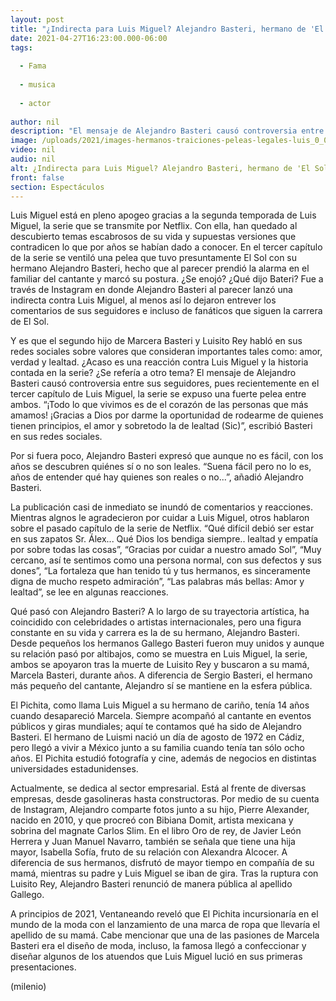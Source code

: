 ```yaml
---
layout: post
title: "¿Indirecta para Luis Miguel? Alejandro Basteri, hermano de 'El Sol', desata polémica con mensaje"
date: 2021-04-27T16:23:00.000-06:00
tags:
  
  - Fama
  
  - musica
  
  - actor
  
author: nil
description: "El mensaje de Alejandro Basteri causó controversia entre sus seguidores, pues recientemente en el tercer capítulo de Luis Miguel, la serie se expuso una fuerte pelea entre ambos. "
image: /uploads/2021/images-hermanos-traiciones-peleas-legales-luis_0_0_958_596.jpg
video: nil
audio: nil
alt: ¿Indirecta para Luis Miguel? Alejandro Basteri, hermano de 'El Sol', desata polémica con mensaje
front: false
section: Espectáculos
---
```


Luis Miguel está en pleno apogeo gracias a la segunda temporada de Luis Miguel, la serie que se transmite por Netflix. Con ella, han quedado al descubierto temas escabrosos de su vida y supuestas versiones que contradicen lo que por años se habían dado a conocer. En el tercer capítulo de la serie se ventiló una pelea que tuvo presuntamente El Sol con su hermano Alejandro Basteri, hecho que al parecer prendió la alarma en el familiar del cantante y marcó su postura. ¿Se enojó? ¿Qué dijo Bateri? Fue a través de Instagram en donde Alejandro Basteri al parecer lanzó una indirecta contra Luis Miguel, al menos así lo dejaron entrever los comentarios de sus seguidores e incluso de fanáticos que siguen la carrera de El Sol. 

Y es que el segundo hijo de Marcera Basteri y Luisito Rey habló en sus redes sociales sobre valores que consideran importantes tales como: amor, verdad y lealtad. ¿Acaso es una reacción contra Luis Miguel y la historia contada en la serie? ¿Se refería a otro tema? El mensaje de Alejandro Basteri causó controversia entre sus seguidores, pues recientemente en el tercer capítulo de Luis Miguel, la serie se expuso una fuerte pelea entre ambos. “¡Todo lo que vivimos es de el corazón de las personas que más amamos! ¡Gracias a Dios por darme la oportunidad de rodearme de quienes tienen principios, el amor y sobretodo la de lealtad (Sic)”, escribió Basteri en sus redes sociales. 

Por si fuera poco, Alejandro Basteri expresó que aunque no es fácil, con los años se descubren quiénes sí o no son leales. “Suena fácil pero no lo es, años de entender qué hay quienes son reales o no...”, añadió Alejandro Basteri. 

La publicación casi de inmediato se inundó de comentarios y reacciones. Mientras algnos le agradecieron por cuidar a Luis Miguel, otros hablaron sobre el pasado capítulo de la serie de Netflix. “Qué difícil debió ser estar en sus zapatos Sr. Álex... Qué Dios los bendiga siempre.. lealtad y empatía por sobre todas las cosas”, “Gracias por cuidar a nuestro amado Sol”, “Muy cercano, así te sentimos como una persona normal, con sus defectos y sus dones”, “La fortaleza que han tenido tú y tus hermanos, es sinceramente digna de mucho respeto admiración”, “Las palabras más bellas: Amor y lealtad”, se lee en algunas reacciones. 

Qué pasó con Alejandro Basteri?  A lo largo de su trayectoria artística, ha coincidido con celebridades o artistas internacionales, pero una figura constante en su vida y carrera es la de su hermano, Alejandro Basteri.   Desde pequeños los hermanos Gallego Basteri fueron muy unidos y aunque su relación pasó por altibajos, como se muestra en Luis Miguel, la serie, ambos se apoyaron tras la muerte de Luisito Rey y buscaron a su mamá, Marcela Basteri, durante años. A diferencia de Sergio Basteri, el hermano más pequeño del cantante, Alejandro sí se mantiene en la esfera pública.  

El Pichita, como llama Luis Miguel a su hermano de cariño, tenía 14 años cuando desapareció Marcela. Siempre acompañó al cantante en eventos públicos y giras mundiales; aquí te contamos qué ha sido de Alejandro Basteri.  El hermano de Luismi nació un día de agosto de 1972 en Cádiz, pero llegó a vivir a México junto a su familia cuando tenía tan sólo ocho años. El Pichita estudió fotografía y cine, además de negocios en distintas universidades estadunidenses.  

 Actualmente, se dedica al sector empresarial. Está al frente de diversas empresas, desde gasolineras hasta constructoras. Por medio de su cuenta de Instagram, Alejandro comparte fotos junto a su hijo, Pierre Alexander, nacido en 2010, y que procreó con Bibiana Domit, artista mexicana y sobrina del magnate Carlos Slim.  En el libro Oro de rey, de Javier León Herrera y Juan Manuel Navarro, también se señala que tiene una hija mayor, Isabella Sofía, fruto de su relación con Alexandra Alcocer.   A diferencia de sus hermanos, disfrutó de mayor tiempo en compañía de su mamá, mientras su padre y Luis Miguel se iban de gira. Tras la ruptura con Luisito Rey, Alejandro Basteri renunció de manera pública al apellido Gallego. 

A principios de 2021, Ventaneando reveló que El Pichita incursionaría en el mundo de la moda con el lanzamiento de una marca de ropa que llevaría el apellido de su mamá. Cabe mencionar que una de las pasiones de Marcela Basteri era el diseño de moda, incluso, la famosa llegó a confeccionar y diseñar algunos de los atuendos que Luis Miguel lució en sus primeras presentaciones.  

(milenio)
